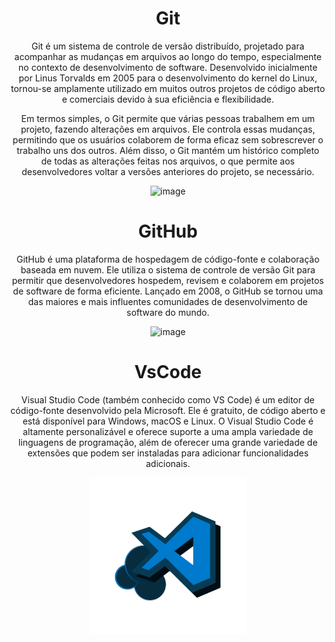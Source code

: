 <div align="center">

# Git
Git é um sistema de controle de versão distribuído, projetado para acompanhar as mudanças em arquivos ao longo do tempo, especialmente no contexto de desenvolvimento de software. Desenvolvido inicialmente por Linus Torvalds em 2005 para o desenvolvimento do kernel do Linux, tornou-se amplamente utilizado em muitos outros projetos de código aberto e comerciais devido à sua eficiência e flexibilidade.

Em termos simples, o Git permite que várias pessoas trabalhem em um projeto, fazendo alterações em arquivos. Ele controla essas mudanças, permitindo que os usuários colaborem de forma eficaz sem sobrescrever o trabalho uns dos outros. Além disso, o Git mantém um histórico completo de todas as alterações feitas nos arquivos, o que permite aos desenvolvedores voltar a versões anteriores do projeto, se necessário.


  
  ![image](https://github.com/Raianbr10/AV1/assets/164504234/f90af385-0111-4d5a-8591-fbcf27b174e5)

<div align="center">

# GitHub
GitHub é uma plataforma de hospedagem de código-fonte e colaboração baseada em nuvem. Ele utiliza o sistema de controle de versão Git para permitir que desenvolvedores hospedem, revisem e colaborem em projetos de software de forma eficiente. Lançado em 2008, o GitHub se tornou uma das maiores e mais influentes comunidades de desenvolvimento de software do mundo.

![image](https://github.com/Raianbr10/AV1/assets/164504234/24e45333-f44e-4940-a7ab-f359f7ff6e30)


<div align="center">

# VsCode

Visual Studio Code (também conhecido como VS Code) é um editor de código-fonte desenvolvido pela Microsoft. Ele é gratuito, de código aberto e está disponível para Windows, macOS e Linux. O Visual Studio Code é altamente personalizável e oferece suporte a uma ampla variedade de linguagens de programação, além de oferecer uma grande variedade de extensões que podem ser instaladas para adicionar funcionalidades adicionais.

<img src="https://raw.githubusercontent.com/vscode-icons/vscode-icons/master/images/logo@3x.png" alt="logo" width="250">


